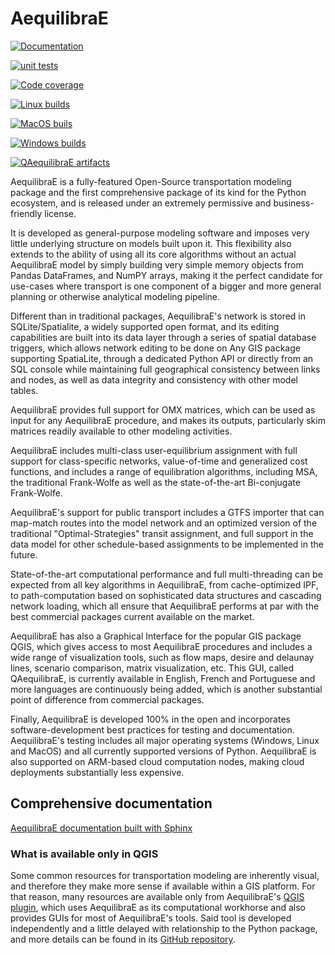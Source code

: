 # AequilibraE

[![Documentation](https://github.com/AequilibraE/aequilibrae/actions/workflows/documentation.yml/badge.svg)](https://github.com/AequilibraE/aequilibrae/actions/workflows/documentation.yml)

[![unit tests](https://github.com/AequilibraE/aequilibrae/actions/workflows/unit_tests.yml/badge.svg)](https://github.com/AequilibraE/aequilibrae/actions/workflows/unit_tests.yml)

[![Code coverage](https://github.com/AequilibraE/aequilibrae/actions/workflows/test_linux_with_coverage.yml/badge.svg)](https://github.com/AequilibraE/aequilibrae/actions/workflows/test_linux_with_coverage.yml)

[![Linux builds](https://github.com/AequilibraE/aequilibrae/actions/workflows/build_linux.yml/badge.svg)](https://github.com/AequilibraE/aequilibrae/actions/workflows/build_linux.yml)

[![MacOS buils](https://github.com/AequilibraE/aequilibrae/actions/workflows/build_mac.yml/badge.svg)](https://github.com/AequilibraE/aequilibrae/actions/workflows/build_mac.yml)

[![Windows builds](https://github.com/AequilibraE/aequilibrae/actions/workflows/build_windows.yml/badge.svg)](https://github.com/AequilibraE/aequilibrae/actions/workflows/build_windows.yml)

[![QAequilibraE artifacts](https://github.com/AequilibraE/aequilibrae/actions/workflows/build_artifacts_qgis.yml/badge.svg)](https://github.com/AequilibraE/aequilibrae/actions/workflows/build_artifacts_qgis.yml)


AequilibraE is a fully-featured Open-Source transportation modeling package and
the first comprehensive package of its kind for the Python ecosystem, and is 
released under an extremely permissive and business-friendly license.

It is developed as general-purpose modeling software and imposes very little 
underlying structure on models built upon it. This flexibility also extends to
the ability of using all its core algorithms without an actual AequilibraE 
model by simply building very simple memory objects from Pandas DataFrames, and
NumPY arrays, making it the perfect candidate for use-cases where transport is 
one component of a bigger and more general planning or otherwise analytical 
modeling pipeline.

Different than in traditional packages, AequilibraE's network is stored in 
SQLite/Spatialite, a widely supported open format, and its editing capabilities
are built into its data layer through a series of spatial database triggers, 
which allows network editing to be done on Any GIS package supporting SpatiaLite, 
through a dedicated Python API or directly from an SQL console while maintaining
full geographical consistency between links and nodes, as well as data integrity
and consistency with other model tables.

AequilibraE provides full support for OMX matrices, which can be used as input
for any AequilibraE procedure, and makes its outputs, particularly skim matrices 
readily available to other modeling activities.

AequilibraE includes multi-class user-equilibrium assignment with full support
for class-specific networks, value-of-time and generalized cost functions, and 
includes a range of equilibration algorithms, including MSA, the traditional 
Frank-Wolfe as well as the state-of-the-art Bi-conjugate Frank-Wolfe.

AequilibraE's support for public transport includes a GTFS importer that can 
map-match routes into the model network and an optimized version of the
traditional "Optimal-Strategies" transit assignment, and full support in the data 
model for other schedule-based assignments to be implemented in the future.

State-of-the-art computational performance and full multi-threading can be 
expected from all key algorithms in AequilibraE, from cache-optimized IPF, 
to path-computation based on sophisticated data structures and cascading network
loading, which all ensure that AequilibraE performs at par with the best
commercial packages current available on the market.

AequilibraE has also a Graphical Interface for the popular GIS package QGIS, 
which gives access to most AequilibraE procedures and includes a wide range of
visualization tools, such as flow maps, desire and delaunay lines, scenario 
comparison, matrix visualization, etc. This GUI, called QAequilibraE, is 
currently available in English, French and Portuguese and more languages are
continuously being added, which is another substantial point of difference from 
commercial packages.

Finally, AequilibraE is developed 100% in the open and incorporates software-development 
best practices for testing and documentation. AequilibraE's testing includes all 
major operating systems (Windows, Linux and MacOS) and all currently supported versions
of Python. AequilibraE is also supported on ARM-based cloud computation nodes, making 
cloud deployments substantially less expensive.

## Comprehensive documentation

[AequilibraE documentation built with Sphinx ](http://www.aequilibrae.com)


### What is available only in QGIS

Some common resources for transportation modeling are inherently visual, and therefore they make more sense if
available within a GIS platform. For that reason, many resources are available only from AequilibraE's 
[QGIS plugin](http://plugins.qgis.org/plugins/qaequilibrae/),
which uses AequilibraE as its computational workhorse and also provides GUIs for most of AequilibraE's tools. Said tool
is developed independently and a little delayed with relationship to the Python package, and more details can be found in its 
[GitHub repository](https://github.com/AequilibraE/qaequilibrae).
